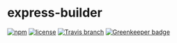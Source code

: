 # express-builder

[![npm](https://img.shields.io/npm/v/express-builder.svg?style=flat-square)](https://www.npmjs.com/package/express-builder)
[![license](https://img.shields.io/github/license/Makay11/express-builder.svg?style=flat-square)](http://opensource.org/licenses/ISC)
[![Travis branch](https://img.shields.io/travis/Makay11/express-builder/master.svg?style=flat-square)](https://travis-ci.org/Makay11/express-builder)
[![Greenkeeper badge](https://badges.greenkeeper.io/Makay11/express-builder.svg)](https://greenkeeper.io/)
